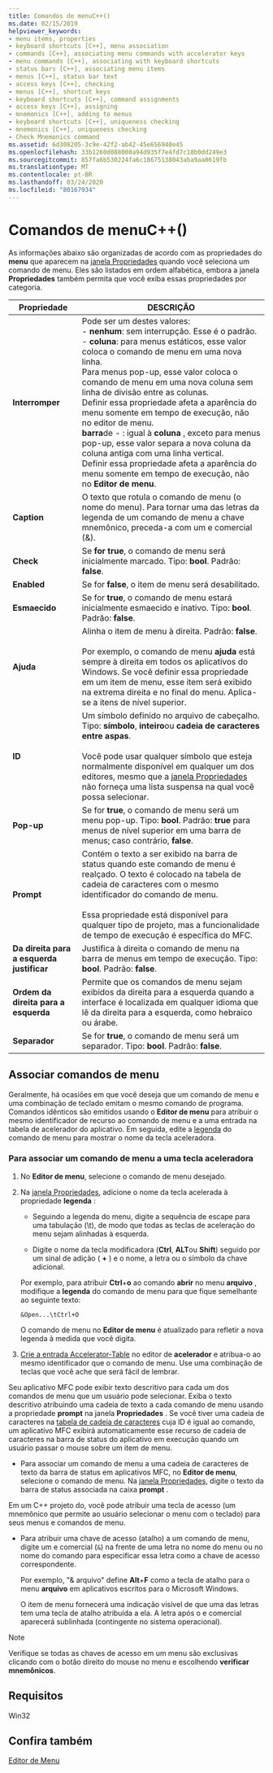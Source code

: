 ```yaml
---
title: Comandos de menuC++()
ms.date: 02/15/2019
helpviewer_keywords:
- menu items, properties
- keyboard shortcuts [C++], menu association
- commands [C++], associating menu commands with accelerator keys
- menu commands [C++], associating with keyboard shortcuts
- status bars [C++], associating menu items
- menus [C++], status bar text
- access keys [C++], checking
- menus [C++], shortcut keys
- keyboard shortcuts [C++], command assignments
- access keys [C++], assigning
- mnemonics [C++], adding to menus
- keyboard shortcuts [C++], uniqueness checking
- mnemonics [C++], uniqueness checking
- Check Mnemonics command
ms.assetid: 6d308205-3c9e-42f2-ab42-45e656940e45
ms.openlocfilehash: 33b1260d088008a94d935f7e4fd7c18b0dd249e3
ms.sourcegitcommit: 857fa6b530224fa6c18675138043aba9aa0619fb
ms.translationtype: MT
ms.contentlocale: pt-BR
ms.lasthandoff: 03/24/2020
ms.locfileid: "80167934"
---
```

# <a name="menu-commands-c"></a>Comandos de menuC++()

As informações abaixo são organizadas de acordo com as propriedades do **menu** que aparecem na [janela Propriedades](/visualstudio/ide/reference/properties-window) quando você seleciona um comando de menu. Eles são listados em ordem alfabética, embora a janela **Propriedades** também permita que você exiba essas propriedades por categoria.

|Propriedade|DESCRIÇÃO|
|--------------|-----------------|
|**Interromper**|Pode ser um destes valores:<br/>  - **nenhum**: sem interrupção. Esse é o padrão.<br/>  - **coluna**: para menus estáticos, esse valor coloca o comando de menu em uma nova linha.<br/>      Para menus pop-up, esse valor coloca o comando de menu em uma nova coluna sem linha de divisão entre as colunas.<br/>      Definir essa propriedade afeta a aparência do menu somente em tempo de execução, não no editor de menu.<br />   **barra**de - : igual à **coluna** , exceto para menus pop-up, esse valor separa a nova coluna da coluna antiga com uma linha vertical.<br/>      Definir essa propriedade afeta a aparência do menu somente em tempo de execução, não no **Editor de menu**.|
|**Caption**|O texto que rotula o comando de menu (o nome do menu). Para tornar uma das letras da legenda de um comando de menu a chave mnemônico, preceda-a com um e comercial (&).|
|**Check**|Se **for true**, o comando de menu será inicialmente marcado. Tipo: **bool**. Padrão: **false**.|
|**Enabled**|Se for **false**, o item de menu será desabilitado.|
|**Esmaecido**|Se for **true**, o comando de menu estará inicialmente esmaecido e inativo. Tipo: **bool**. Padrão: **false**.|
|**Ajuda**|Alinha o item de menu à direita. Padrão: **false**.<br/><br/>Por exemplo, o comando de menu **ajuda** está sempre à direita em todos os aplicativos do Windows. Se você definir essa propriedade em um item de menu, esse item será exibido na extrema direita e no final do menu. Aplica-se a itens de nível superior.|
|**ID**|Um símbolo definido no arquivo de cabeçalho. Tipo: **símbolo**, **inteiro**ou **cadeia de caracteres entre aspas**.<br/><br/>Você pode usar qualquer símbolo que esteja normalmente disponível em qualquer um dos editores, mesmo que a [janela Propriedades](/visualstudio/ide/reference/properties-window) não forneça uma lista suspensa na qual você possa selecionar.|
|**Pop-up**|Se for **true**, o comando de menu será um menu pop-up. Tipo: **bool**. Padrão: **true** para menus de nível superior em uma barra de menus; caso contrário, **false**.|
|**Prompt**|Contém o texto a ser exibido na barra de status quando este comando de menu é realçado. O texto é colocado na tabela de cadeia de caracteres com o mesmo identificador do comando de menu.<br/><br/>Essa propriedade está disponível para qualquer tipo de projeto, mas a funcionalidade de tempo de execução é específica do MFC.|
|**Da direita para a esquerda justificar**|Justifica à direita o comando de menu na barra de menus em tempo de execução. Tipo: **bool**. Padrão: **false**.|
|**Ordem da direita para a esquerda**|Permite que os comandos de menu sejam exibidos da direita para a esquerda quando a interface é localizada em qualquer idioma que lê da direita para a esquerda, como hebraico ou árabe.|
|**Separador**|Se for **true**, o comando de menu será um separador. Tipo: **bool**. Padrão: **false**.|

## <a name="associate-menu-commands"></a>Associar comandos de menu

Geralmente, há ocasiões em que você deseja que um comando de menu e uma combinação de teclado emitam o mesmo comando de programa. Comandos idênticos são emitidos usando o **Editor de menu** para atribuir o mesmo identificador de recurso ao comando de menu e a uma entrada na tabela de acelerador do aplicativo. Em seguida, edite a [legenda](../windows/menu-command-properties.md) do comando de menu para mostrar o nome da tecla aceleradora.

### <a name="to-associate-a-menu-command-with-an-accelerator-key"></a>Para associar um comando de menu a uma tecla aceleradora

1. No **Editor de menu**, selecione o comando de menu desejado.

1. Na [janela Propriedades](/visualstudio/ide/reference/properties-window), adicione o nome da tecla acelerada à propriedade **legenda** :

   - Seguindo a legenda do menu, digite a sequência de escape para uma tabulação (\t), de modo que todas as teclas de aceleração do menu sejam alinhadas à esquerda.

   - Digite o nome da tecla modificadora (**Ctrl**, **ALT**ou **Shift**) seguido por um sinal de adição ( **+** ) e o nome, a letra ou o símbolo da chave adicional.

   Por exemplo, para atribuir **Ctrl**+**o** ao comando **abrir** no menu **arquivo** , modifique a **legenda** do comando de menu para que fique semelhante ao seguinte texto:

   ```
   &Open...\tCtrl+O
   ```

   O comando de menu no **Editor de menu** é atualizado para refletir a nova legenda à medida que você digita.

1. [Crie a entrada Accelerator-Table](../windows/adding-an-entry-to-an-accelerator-table.md) no editor de **acelerador** e atribua-o ao mesmo identificador que o comando de menu. Use uma combinação de teclas que você ache que será fácil de lembrar.

Seu aplicativo MFC pode exibir texto descritivo para cada um dos comandos de menu que um usuário pode selecionar. Exiba o texto descritivo atribuindo uma cadeia de texto a cada comando de menu usando a propriedade **prompt** na janela **Propriedades** . Se você tiver uma cadeia de caracteres na [tabela de cadeia de caracteres](../windows/string-editor.md) cuja ID é igual ao comando, um aplicativo MFC exibirá automaticamente esse recurso de cadeia de caracteres na barra de status do aplicativo em execução quando um usuário passar o mouse sobre um item de menu.

- Para associar um comando de menu a uma cadeia de caracteres de texto da barra de status em aplicativos MFC, no **Editor de menu**, selecione o comando de menu. Na [janela Propriedades](/visualstudio/ide/reference/properties-window), digite o texto da barra de status associada na caixa **prompt** .

Em um C++ projeto do, você pode atribuir uma tecla de acesso (um mnemônico que permite ao usuário selecionar o menu com o teclado) para seus menus e comandos de menu.

- Para atribuir uma chave de acesso (atalho) a um comando de menu, digite um e comercial (`&`) na frente de uma letra no nome do menu ou no nome do comando para especificar essa letra como a chave de acesso correspondente.

   Por exemplo, "& arquivo" define **Alt**+**F** como a tecla de atalho para o menu **arquivo** em aplicativos escritos para o Microsoft Windows.

   O item de menu fornecerá uma indicação visível de que uma das letras tem uma tecla de atalho atribuída a ela. A letra após o e comercial aparecerá sublinhada (contingente no sistema operacional).

> [!NOTE]
> Verifique se todas as chaves de acesso em um menu são exclusivas clicando com o botão direito do mouse no menu e escolhendo **verificar mnemônicos**.

## <a name="requirements"></a>Requisitos

Win32

## <a name="see-also"></a>Confira também

[Editor de Menu](../windows/menu-editor.md)

<!--
[Strings (ATL/MFC)](../atl-mfc-shared/strings-atl-mfc.md)<br/>-->
